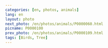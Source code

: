 ```yaml
---
categories: [en, photos, animals]
lang: en
layout: photo
next_photo: /en/photos/animals/P0000060.html
picname: P0000100
prev_photo: /en/photos/animals/P0000109.html
tags: [Birds, Tree]
---
```

